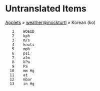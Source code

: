 # Untranslated Items
[Applets](../../../README.md) &#187; [weather@mockturtl](../README.md) &#187; Korean (ko)

       1	WOEID
       2	kph
       3	m/s
       4	knots
       5	mph
       6	psi
       7	atm
       8	kPa
       9	Pa
      10	mm Hg
      11	at
      12	mbar
      13	in Hg
